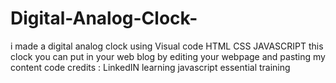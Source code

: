 # Digital-Analog-Clock-
i made a digital analog clock using Visual code 
HTML
CSS
JAVASCRIPT
this clock you can put in your web blog by editing your webpage and pasting my content code 
credits : LinkedIN learning javascript essential training 
